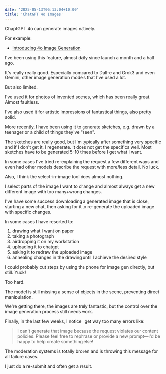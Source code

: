 ```yaml
---
date: '2025-05-13T06:13:04+10:00'
title: 'ChatGPT 4o Images'
---
```


ChaptGPT 4o can generate images natively.

For example:

* [Introducing 4o Image Generation](https://openai.com/index/introducing-4o-image-generation/)

I've been using this feature, almost daily since launch a month and a half ago.

It's really really good. Especially compared to Dall-e and Grok3 and even Gemini, other image generation models that I've used a lot.

But also limited.

I've used it for photos of invented scenes, which has been really great. Almost faultless.

I've also used it for artistic impressions of fantastical things, also pretty solid.

More recently, I have been using it to generate sketches, e.g. drawn by a teenager or a child of things they've "seen".

The sketches are really good, but I'm typically after something very specific and if I don't get it, I regenerate. It does not get the specifics well. Most sketches have to be generated 5-10 times before I get what I want.

In some cases I've tried re-explaining the request a few different ways and even had other models describe the request with more/less detail. No luck.

Also, I think the select-in-image tool does almost nothing.

I select parts of the image I want to change and almost always get a new different image with too many+wrong changes.

I've have some success downloading a generated image that is close, starting a new chat, then asking for it to re-generate the uploaded image with specific changes.

In some cases I have resorted to:

1. drawing what I want on paper
2. taking a photograph
3. airdropping it on my workstation
4. uploading it to chatgpt
5. asking it to redraw the uploaded image
6. annealing changes in the drawing until I achieve the desired style

I could probably cut steps by using the phone for image gen directly, but still. Yuck!

Too hard.

The model is still missing a sense of objects in the scene, preventing direct manipulation.

We're getting there, the images are truly fantastic, but the control over the image generation process still needs work.

Finally, in the last few weeks, I  notice I get way too many errors like:

> I can't generate that image because the request violates our content policies. Please feel free to rephrase or provide a new prompt—I'd be happy to help create something else!

The moderation systems is totally broken and is throwing this message for all failure cases.

I just do a re-submit and often get a result.